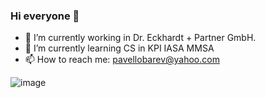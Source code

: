 
### Hi everyone 🤍

- 🔭 I’m currently working in Dr. Eckhardt + Partner GmbH.
- 🌱 I’m currently learning CS in KPI IASA MMSA
- 📫 How to reach me: pavellobarev@yahoo.com

![image](https://user-images.githubusercontent.com/34250546/143420386-3fe9200e-c74f-4bd4-863f-03358d983266.png)
